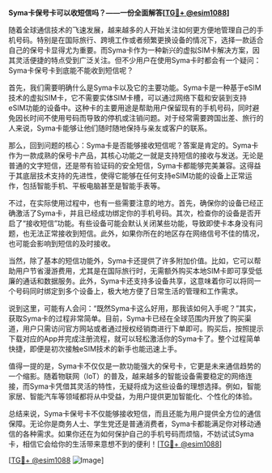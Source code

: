 **Syma卡保号卡可以收短信吗？——一份全面解答[[TG💪+ @esim1088](https://t.me/s/esim1088)]**

随着全球通信技术的飞速发展，越来越多的人开始关注如何更方便地管理自己的手机号码。特别是在国际旅行、跨境工作或者频繁更换设备的情况下，选择一款适合自己的保号卡显得尤为重要。而Syma卡作为一种新兴的虚拟SIM卡解决方案，因其灵活便捷的特点受到广泛关注。但不少用户在使用Syma卡时都会有一个疑问：Syma卡保号卡到底能不能收到短信呢？

首先，我们需要明确什么是Syma卡以及它的主要功能。Syma卡是一种基于eSIM技术的虚拟SIM卡，它不需要实体SIM卡槽，可以通过网络下载和安装到支持eSIM功能的设备中。这种卡的主要用途是帮助用户保留现有的手机号码，同时避免因长时间不使用号码而导致的停机或注销问题。对于经常需要跨国出差、旅行的人来说，Syma卡能够让他们随时随地保持与亲友或客户的联系。

那么，回到问题的核心：Syma卡是否能够接收短信呢？答案是肯定的。Syma卡作为一款成熟的保号卡产品，其核心功能之一就是支持短信的接收与发送。无论是普通的文字短信，还是带有验证码的安全短信，Syma卡都能够完美兼容。这得益于其底层技术支持的先进性，使得它能够在任何支持eSIM功能的设备上正常运作，包括智能手机、平板电脑甚至是智能手表等。

不过，在实际使用过程中，也有一些需要注意的地方。首先，确保你的设备已经正确激活了Syma卡，并且已经成功绑定你的手机号码。其次，检查你的设备是否开启了“接收短信”功能。有些设备可能会默认关闭某些功能，导致即使卡本身没有问题，也无法正常接收到短信。此外，如果你所在的地区存在网络信号不佳的情况，也可能会影响到短信的及时接收。

当然，除了基本的短信功能外，Syma卡还提供了许多附加价值。比如，它可以帮助用户节省漫游费用，尤其是在国际旅行时，无需额外购买本地SIM卡即可享受低廉的通话和数据服务。此外，Syma卡还支持多设备共享，这意味着你可以将同一个号码同时绑定到多个设备上，极大地方便了日常生活的管理和工作需求。

说到这里，可能有人会问：“既然Syma卡这么好用，那我该如何入手呢？”其实，获取Syma卡的过程非常简单。目前，Syma卡已经在全球范围内开放了购买渠道，用户只需访问官方网站或者通过授权经销商进行下单即可。购买后，按照提示下载对应的App并完成注册流程，就可以轻松激活你的Syma卡了。整个过程简单快捷，即便是初次接触eSIM技术的新手也能迅速上手。

值得一提的是，Syma卡不仅仅是一款功能强大的保号卡，它更是未来通信趋势的一个缩影。随着物联网（IoT）的普及，越来越多的智能设备需要稳定的网络连接，而Syma卡凭借其灵活的特性，无疑将成为这些设备的理想选择。例如，智能家居、智能汽车等领域都将从中受益，为用户提供更加智能化、个性化的体验。

总结来说，Syma卡保号卡不仅能够接收短信，而且还能为用户提供全方位的通信保障。无论你是商务人士、学生党还是普通消费者，Syma卡都能满足你对移动通信的各种需求。如果你还在为如何保护自己的手机号码而烦恼，不妨试试Syma卡，相信它会给你的生活带来意想不到的便利！[[TG💪+ @esim1088](https://t.me/s/esim1088)]

[[TG💪+ @esim1088](https://t.me/s/esim1088) ![Image](https://i.postimg.cc/4NQfJmqS/Snipaste-2025-05-13-00-14-12.png)]